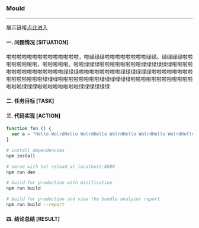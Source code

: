 ### Mould
---

展示链接[点此进入](https://github.com/gengjian1203)
#### 一. 问题情况 [SITUATION]
啦啦啦啦啦啦啦啦啦啦啦啦啦啦，啦绿绿绿啦啦啦啦啦啦啦啦绿绿。绿绿绿绿啦啦啦啦啦啦啦啦，啦啦啦啦啦。啦啦绿绿绿啦啦啦啦啦啦啦啦绿绿绿绿绿绿啦啦啦啦啦啦啦啦啦啦啦啦啦啦啦绿绿绿啦啦啦啦啦啦啦啦绿绿绿绿绿绿啦啦啦啦啦啦啦啦啦啦啦啦啦啦啦绿绿绿啦啦啦啦啦啦啦啦绿绿绿绿绿绿啦啦啦啦啦啦啦啦啦啦啦啦啦啦啦绿绿绿啦啦啦啦啦啦啦啦绿绿绿绿绿绿
#### 二. 任务目标 [TASK]

#### 三. 代码实现 [ACTION]
``` javascript
function fun () {
  var a = "Hello WolrdHello WolrdHello WolrdHello WolrdHello WolrdHello WolrdHello WolrdHello WolrdHello WolrdHello Wolrd";
}
```

``` bash
# install dependencies
npm install

# serve with hot reload at localhost:8080
npm run dev

# build for production with minification
npm run build

# build for production and view the bundle analyzer report
npm run build --report
```

#### 四. 结论总结 [RESULT]
